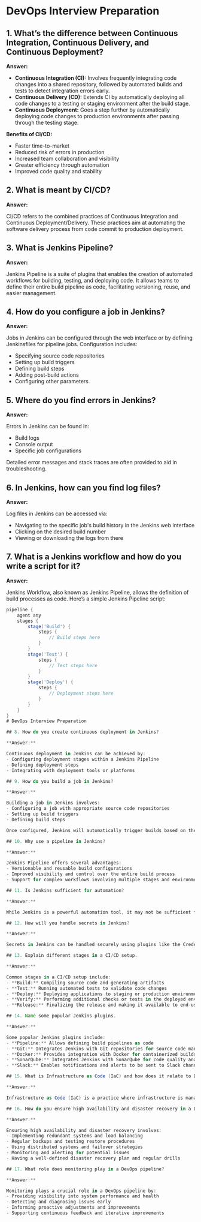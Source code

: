 # DevOps Interview Preparation

## 1. What’s the difference between Continuous Integration, Continuous Delivery, and Continuous Deployment?

**Answer:**

- **Continuous Integration (CI):** Involves frequently integrating code changes into a shared repository, followed by automated builds and tests to detect integration errors early.
- **Continuous Delivery (CD):** Extends CI by automatically deploying all code changes to a testing or staging environment after the build stage.
- **Continuous Deployment:** Goes a step further by automatically deploying code changes to production environments after passing through the testing stage.

**Benefits of CI/CD:**
- Faster time-to-market
- Reduced risk of errors in production
- Increased team collaboration and visibility
- Greater efficiency through automation
- Improved code quality and stability

## 2. What is meant by CI/CD?

**Answer:**

CI/CD refers to the combined practices of Continuous Integration and Continuous Deployment/Delivery. These practices aim at automating the software delivery process from code commit to production deployment.

## 3. What is Jenkins Pipeline?

**Answer:**

Jenkins Pipeline is a suite of plugins that enables the creation of automated workflows for building, testing, and deploying code. It allows teams to define their entire build pipeline as code, facilitating versioning, reuse, and easier management.

## 4. How do you configure a job in Jenkins?

**Answer:**

Jobs in Jenkins can be configured through the web interface or by defining Jenkinsfiles for pipeline jobs. Configuration includes:
- Specifying source code repositories
- Setting up build triggers
- Defining build steps
- Adding post-build actions
- Configuring other parameters

## 5. Where do you find errors in Jenkins?

**Answer:**

Errors in Jenkins can be found in:
- Build logs
- Console output
- Specific job configurations

Detailed error messages and stack traces are often provided to aid in troubleshooting.

## 6. In Jenkins, how can you find log files?

**Answer:**

Log files in Jenkins can be accessed via:
- Navigating to the specific job's build history in the Jenkins web interface
- Clicking on the desired build number
- Viewing or downloading the logs from there

## 7. What is a Jenkins workflow and how do you write a script for it?

**Answer:**

Jenkins Workflow, also known as Jenkins Pipeline, allows the definition of build processes as code. Here’s a simple Jenkins Pipeline script:

```groovy
pipeline {
    agent any
    stages {
        stage('Build') {
            steps {
                // Build steps here
            }
        }
        stage('Test') {
            steps {
                // Test steps here
            }
        }
        stage('Deploy') {
            steps {
                // Deployment steps here
            }
        }
    }
}
# DevOps Interview Preparation

## 8. How do you create continuous deployment in Jenkins?

**Answer:**

Continuous deployment in Jenkins can be achieved by:
- Configuring deployment stages within a Jenkins Pipeline
- Defining deployment steps
- Integrating with deployment tools or platforms

## 9. How do you build a job in Jenkins?

**Answer:**

Building a job in Jenkins involves:
- Configuring a job with appropriate source code repositories
- Setting up build triggers
- Defining build steps

Once configured, Jenkins will automatically trigger builds based on the specified conditions.

## 10. Why use a pipeline in Jenkins?

**Answer:**

Jenkins Pipeline offers several advantages:
- Versionable and reusable build configurations
- Improved visibility and control over the entire build process
- Support for complex workflows involving multiple stages and environments

## 11. Is Jenkins sufficient for automation?

**Answer:**

While Jenkins is a powerful automation tool, it may not be sufficient for all automation needs. Depending on specific requirements, additional tools and technologies such as Ansible, Docker, and Kubernetes may be necessary to complement Jenkins.

## 12. How will you handle secrets in Jenkins?

**Answer:**

Secrets in Jenkins can be handled securely using plugins like the Credentials Plugin, which allows the storage and management of sensitive information such as passwords, API tokens, and SSH keys. These secrets can then be securely injected into build processes as needed.

## 13. Explain different stages in a CI/CD setup.

**Answer:**

Common stages in a CI/CD setup include:
- **Build:** Compiling source code and generating artifacts
- **Test:** Running automated tests to validate code changes
- **Deploy:** Deploying applications to staging or production environments
- **Verify:** Performing additional checks or tests in the deployed environment
- **Release:** Finalizing the release and making it available to end-users

## 14. Name some popular Jenkins plugins.

**Answer:**

Some popular Jenkins plugins include:
- **Pipeline:** Allows defining build pipelines as code
- **Git:** Integrates Jenkins with Git repositories for source code management
- **Docker:** Provides integration with Docker for containerized builds and deployments
- **SonarQube:** Integrates Jenkins with SonarQube for code quality analysis
- **Slack:** Enables notifications and alerts to be sent to Slack channels

## 15. What is Infrastructure as Code (IaC) and how does it relate to DevOps?

**Answer:**

Infrastructure as Code (IaC) is a practice where infrastructure is managed and provisioned through code and automation rather than manual processes. IaC is integral to DevOps as it allows for consistent and repeatable infrastructure setups, enhances scalability, and supports automated testing and deployment.

## 16. How do you ensure high availability and disaster recovery in a DevOps environment?

**Answer:**

Ensuring high availability and disaster recovery involves:
- Implementing redundant systems and load balancing
- Regular backups and testing restore procedures
- Using distributed systems and failover strategies
- Monitoring and alerting for potential issues
- Having a well-defined disaster recovery plan and regular drills

## 17. What role does monitoring play in a DevOps pipeline?

**Answer:**

Monitoring plays a crucial role in a DevOps pipeline by:
- Providing visibility into system performance and health
- Detecting and diagnosing issues early
- Informing proactive adjustments and improvements
- Supporting continuous feedback and iterative improvements
